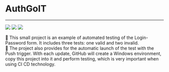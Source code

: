 # AuthGoIT
___
[<img src="https://img.shields.io/badge/JavaScript-0000FF?style=flat-square&logo=Javascript&logoColor=FFFF00"/>](https://en.wikipedia.org/wiki/JavaScript)   [<img src="https://img.shields.io/badge/Node v19.8.1-7B68EE?style=flat-square&logo=Node .js&logoColor=00FF00"/>](https://nodejs.org/en)   [<img src="https://img.shields.io/badge/Cypress v12.14.0-8B008B?style=flat-square&logo=Cypress&logoColor=FFA500"/>](https://docs.cypress.io/guides/overview/why-cypress)

:small_orange_diamond: This small project is an example of automated testing of the Login-Password form. It includes three tests: one valid and two invalid.     
:small_orange_diamond: The project also provides for the automatic launch of the test with the Push trigger. With each update, GitHub will create a Windows environment, copy this project into it and perform testing, which is very important when using CI CD technology.


